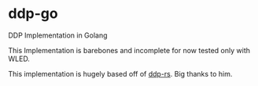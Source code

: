 # ddp-go
DDP Implementation in Golang

This Implementation is barebones and incomplete for now tested only with WLED.

This implementation is hugely based off of [ddp-rs](https://github.com/coral/ddp-rs). Big thanks to him.
